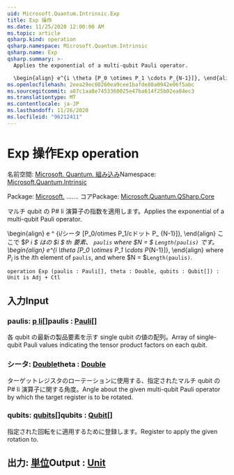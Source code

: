 ```yaml
---
uid: Microsoft.Quantum.Intrinsic.Exp
title: Exp 操作
ms.date: 11/25/2020 12:00:00 AM
ms.topic: article
qsharp.kind: operation
qsharp.namespace: Microsoft.Quantum.Intrinsic
qsharp.name: Exp
qsharp.summary: >-
  Applies the exponential of a multi-qubit Pauli operator.

  \begin{align} e^{i \theta [P_0 \otimes P_1 \cdots P_{N-1}]}, \end{align} where $P_i$ is the $i$th element of `paulis`, and where $N = $`Length(paulis)`.
ms.openlocfilehash: 2eea29ec08260ea9cee1bafde80a0942e06f5abc
ms.sourcegitcommit: a87c1aa8e7453360025e47ba614f25b02ea84ec3
ms.translationtype: MT
ms.contentlocale: ja-JP
ms.lasthandoff: 11/26/2020
ms.locfileid: "96212411"
---
```

# <a name="exp-operation"></a><span data-ttu-id="fc582-102">Exp 操作</span><span class="sxs-lookup"><span data-stu-id="fc582-102">Exp operation</span></span>

<span data-ttu-id="fc582-103">名前空間: [Microsoft. Quantum. 組み込み](xref:Microsoft.Quantum.Intrinsic)</span><span class="sxs-lookup"><span data-stu-id="fc582-103">Namespace: [Microsoft.Quantum.Intrinsic](xref:Microsoft.Quantum.Intrinsic)</span></span>

<span data-ttu-id="fc582-104">Package: [Microsoft.](https://nuget.org/packages/Microsoft.Quantum.QSharp.Core) ....... コア</span><span class="sxs-lookup"><span data-stu-id="fc582-104">Package: [Microsoft.Quantum.QSharp.Core](https://nuget.org/packages/Microsoft.Quantum.QSharp.Core)</span></span>


<span data-ttu-id="fc582-105">マルチ qubit の P# li 演算子の指数を適用します。</span><span class="sxs-lookup"><span data-stu-id="fc582-105">Applies the exponential of a multi-qubit Pauli operator.</span></span>

<span data-ttu-id="fc582-106">\begin{align} e ^ {i/シータ [P_0/otimes P_1/cドット P_ {N-1}]}, \end{align} ここで $P _i $ はの $i $ th 要素、 `paulis` where $N = $ `Length(paulis)` です。</span><span class="sxs-lookup"><span data-stu-id="fc582-106">\begin{align} e^{i \theta [P_0 \otimes P_1 \cdots P_{N-1}]}, \end{align} where $P_i$ is the $i$th element of `paulis`, and where $N = $`Length(paulis)`.</span></span>

```qsharp
operation Exp (paulis : Pauli[], theta : Double, qubits : Qubit[]) : Unit is Adj + Ctl
```


## <a name="input"></a><span data-ttu-id="fc582-107">入力</span><span class="sxs-lookup"><span data-stu-id="fc582-107">Input</span></span>

### <a name="paulis--pauli"></a><span data-ttu-id="fc582-108">paulis: [p li](xref:microsoft.quantum.lang-ref.pauli)[]</span><span class="sxs-lookup"><span data-stu-id="fc582-108">paulis : [Pauli](xref:microsoft.quantum.lang-ref.pauli)[]</span></span>

<span data-ttu-id="fc582-109">各 qubit の最新の製品要素を示す single qubit の値の配列。</span><span class="sxs-lookup"><span data-stu-id="fc582-109">Array of single-qubit Pauli values indicating the tensor product factors on each qubit.</span></span>


### <a name="theta--double"></a><span data-ttu-id="fc582-110">シータ: [Double](xref:microsoft.quantum.lang-ref.double)</span><span class="sxs-lookup"><span data-stu-id="fc582-110">theta : [Double](xref:microsoft.quantum.lang-ref.double)</span></span>

<span data-ttu-id="fc582-111">ターゲットレジスタのローテーションに使用する、指定されたマルチ qubit の P# li 演算子に関する角度。</span><span class="sxs-lookup"><span data-stu-id="fc582-111">Angle about the given multi-qubit Pauli operator by which the target register is to be rotated.</span></span>


### <a name="qubits--qubit"></a><span data-ttu-id="fc582-112">qubits: [qubits](xref:microsoft.quantum.lang-ref.qubit)[]</span><span class="sxs-lookup"><span data-stu-id="fc582-112">qubits : [Qubit](xref:microsoft.quantum.lang-ref.qubit)[]</span></span>

<span data-ttu-id="fc582-113">指定された回転をに適用するために登録します。</span><span class="sxs-lookup"><span data-stu-id="fc582-113">Register to apply the given rotation to.</span></span>



## <a name="output--unit"></a><span data-ttu-id="fc582-114">出力: [単位](xref:microsoft.quantum.lang-ref.unit)</span><span class="sxs-lookup"><span data-stu-id="fc582-114">Output : [Unit](xref:microsoft.quantum.lang-ref.unit)</span></span>

